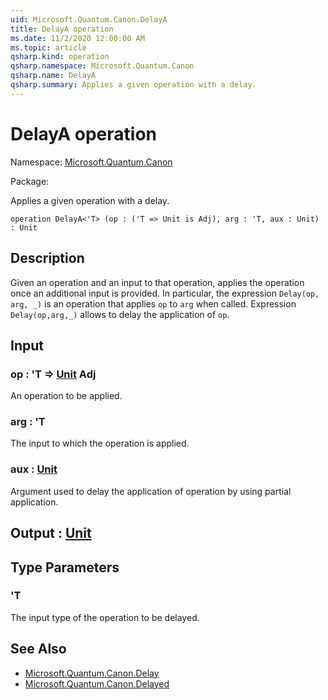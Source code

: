 ```yaml
---
uid: Microsoft.Quantum.Canon.DelayA
title: DelayA operation
ms.date: 11/2/2020 12:00:00 AM
ms.topic: article
qsharp.kind: operation
qsharp.namespace: Microsoft.Quantum.Canon
qsharp.name: DelayA
qsharp.summary: Applies a given operation with a delay.
---
```


# DelayA operation

Namespace: [Microsoft.Quantum.Canon](xref:Microsoft.Quantum.Canon)

Package: [](https://nuget.org/packages/)


Applies a given operation with a delay.

```qsharp
operation DelayA<'T> (op : ('T => Unit is Adj), arg : 'T, aux : Unit) : Unit
```


## Description

Given an operation and an input to that operation, appliesthe operation once an additional input is provided.In particular, the expression `Delay(op, arg, _)` is an operation thatapplies `op` to `arg` when called.Expression `Delay(op,arg,_)` allows to delay the application of `op`.

## Input

### op : 'T => [Unit](xref:microsoft.quantum.lang-ref.unit) Adj

An operation to be applied.


### arg : 'T

The input to which the operation is applied.


### aux : [Unit](xref:microsoft.quantum.lang-ref.unit)

Argument used to delay the application of operation by usingpartial application.



## Output : [Unit](xref:microsoft.quantum.lang-ref.unit)



## Type Parameters

### 'T

The input type of the operation to be delayed.

## See Also

- [Microsoft.Quantum.Canon.Delay](xref:Microsoft.Quantum.Canon.Delay)
- [Microsoft.Quantum.Canon.Delayed](xref:Microsoft.Quantum.Canon.Delayed)